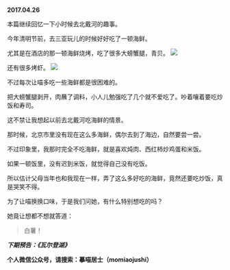 
          
**2017.04.26**

本篇继续回忆一下小时候去北戴河的趣事。

今年清明节前，去三亚玩儿的时候好好吃了一顿海鲜。

尤其是在酒店的那一顿海鲜烧烤，吃了很多大螃蟹腿，青贝。
![](http://wx3.sinaimg.cn/large/627d9660ly1feznw7kfp4j20yg19xafk.jpg)


还有很多烤虾。
![](http://wx3.sinaimg.cn/large/627d9660ly1feznw7r9g4j20yg19xdl2.jpg)


不过每次让喵多吃一些海鲜都是很困难的。

把大螃蟹腿剥开，肉蘸了调料，小人儿勉强吃了几个就不爱吃了。吵着嚷着要吃炒饭和寿司。

这不禁让我想起以前去北戴河吃海鲜的情景。

那时候，北京市里没有现在这么多海鲜，偶尔去到了海边，自然要尝一尝。

不过印象里，我那时完全不吃海鲜，就是喜欢炖肉、西红柿炒鸡蛋和米饭。

如果一顿饭里，没有迟到米饭，就觉得自己没有吃饭。

所以估计父母当年也和我现在一样，弄了这么多好吃的海鲜，竟然还要吃炒饭，真是哭笑不得。

为了让喵换换口味，于是我们问她，有什么特别想吃的吗？

她竟让想都不想就答道：
>白薯！



***下期预告：《瓦尔登湖》***


**个人微信公众号，请搜索：摹喵居士（momiaojushi）**

        